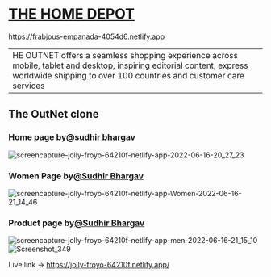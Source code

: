 # [THE HOME DEPOT](https://github.com/sudhirbhargav/TheOutNet)
https://frabjous-empanada-4054d6.netlify.app
<table>
<tr>
<td>
HE OUTNET offers a seamless shopping experience across mobile, tablet and desktop, inspiring editorial content, express worldwide shipping to over 100 countries and customer care services
</td>
</tr>
</table>

## The OutNet clone

### Home page by[@sudhir bhargav](https://github.com/sudhirbhargav)
![screencapture-jolly-froyo-64210f-netlify-app-2022-06-16-20_27_23](https://user-images.githubusercontent.com/93834423/174111960-dbce6f2a-0148-48c1-92db-876c34207856.png)

### Women Page by[@Sudhir Bhargav](https://github.com/sudhirbhargav)
![screencapture-jolly-froyo-64210f-netlify-app-Women-2022-06-16-21_14_46](https://user-images.githubusercontent.com/93834423/174112162-060f88e6-083f-4d11-94e5-75aa3843c818.png)

### Product page by[@Sudhir Bhargav](https://github.com/sudhirbhargav)
![screencapture-jolly-froyo-64210f-netlify-app-men-2022-06-16-21_15_10](https://user-images.githubusercontent.com/93834423/174112357-6f518c73-69ed-4ef6-a621-78ac3280ac99.png)![Screenshot_349](https://user-images.githubusercontent.com/93834423/174112468-752d944c-98a8-412d-8a7e-14eb53aaf05b.png)

Live link -> https://jolly-froyo-64210f.netlify.app/
